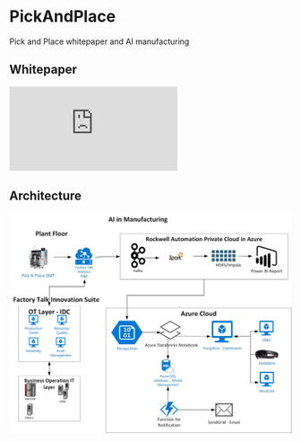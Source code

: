 # PickAndPlace
Pick and Place whitepaper and AI manufacturing

## Whitepaper
![alt text](https://github.com/balakreshnan/PickAndPlace/blob/master/Pick%20and%20Place%20-%20Microsoft%20Rockwell%20Whitepaper.pdf "Whitepaper - Pick and Place")

## Architecture
![alt text](https://github.com/balakreshnan/PickAndPlace/blob/master/picknplace.jpg "Architecture Pick and Place")
